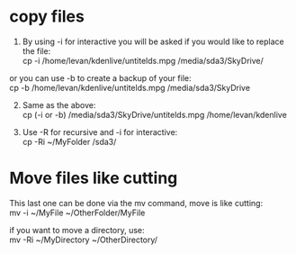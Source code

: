 # copy files  
1) By using -i for interactive you will be asked if you would like to replace the file:  
cp -i /home/levan/kdenlive/untitelds.mpg /media/sda3/SkyDrive/  
 
or you can use -b to create a backup of your file:  
cp -b /home/levan/kdenlive/untitelds.mpg /media/sda3/SkyDrive  

2) Same as the above:  
cp (-i or -b) /media/sda3/SkyDrive/untitelds.mpg /home/levan/kdenlive  

3) Use -R for recursive and -i for interactive:  
cp -Ri ~/MyFolder /sda3/  

# Move files like cutting  
This last one can be done via the mv command, move is like cutting:  
mv -i ~/MyFile ~/OtherFolder/MyFile  

if you want to move a directory, use:  
mv -Ri ~/MyDirectory ~/OtherDirectory/  

